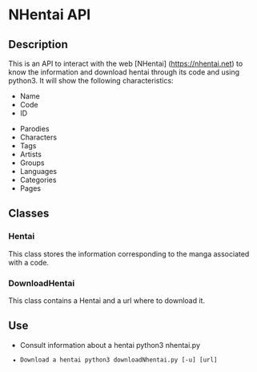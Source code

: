 # NHentai API
## Description
This is an API to interact with the web [NHentai] (https://nhentai.net) to know the information and download hentai through its code and using python3. It will show the following characteristics:
+ Name
+ Code
+ ID
- Parodies
- Characters
- Tags
- Artists
- Groups
- Languages
- Categories
- Pages
## Classes
### Hentai
This class stores the information corresponding to the manga associated with a code.
### DownloadHentai
This class contains a Hentai and a url where to download it.
## Use
- Consult information about a hentai
python3 nhentai.py <code>
- Download a hentai
python3 downloadNhentai.py [-u] [url] <code>
